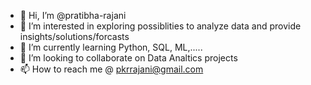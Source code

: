 - 👋 Hi, I’m @pratibha-rajani
- 👀 I’m interested in exploring possiblities to analyze data and provide insights/solutions/forcasts  
- 🌱 I’m currently learning Python, SQL, ML,.....
- 💞️ I’m looking to collaborate on Data Analtics projects
- 📫 How to reach me @ pkrrajani@gmail.com

<!---
pratibha-rajani/pratibha-rajani is a ✨ special ✨ repository because its `README.md` (this file) appears on your GitHub profile.
You can click the Preview link to take a look at your changes.
--->
